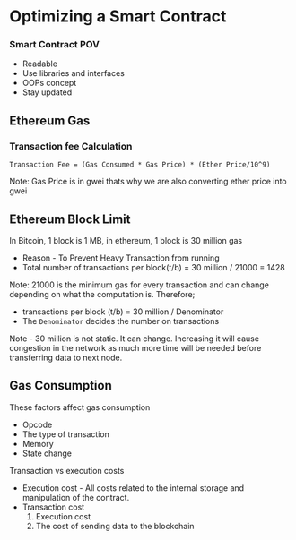 # Optimizing a Smart Contract

### Smart Contract POV

- Readable
- Use libraries and interfaces
- OOPs concept
- Stay updated

## Ethereum Gas

### Transaction fee Calculation

    Transaction Fee = (Gas Consumed * Gas Price) * (Ether Price/10^9)

Note: Gas Price is in gwei thats why we are also converting ether price into gwei

## Ethereum Block Limit

In Bitcoin, 1 block is 1 MB, in ethereum, 1 block is 30 million gas

- Reason - To Prevent Heavy Transaction from running
- Total number of transactions per block(t/b) = 30 million / 21000 = 1428

Note: 21000 is the minimum gas for every transaction and can change depending on what the computation is. Therefore;

- transactions per block (t/b) = 30 million / Denominator
- The `Denominator` decides the number on transactions

Note - 30 million is not static. It can change. Increasing it will cause congestion in the network as much more time will be needed before transferring data to next node.

## Gas Consumption

These factors affect gas consumption

- Opcode
- The type of transaction
- Memory
- State change

Transaction vs execution costs

- Execution cost - All costs related to the internal storage and manipulation of the contract.
- Transaction cost
  1. Execution cost
  2. The cost of sending data to the blockchain
